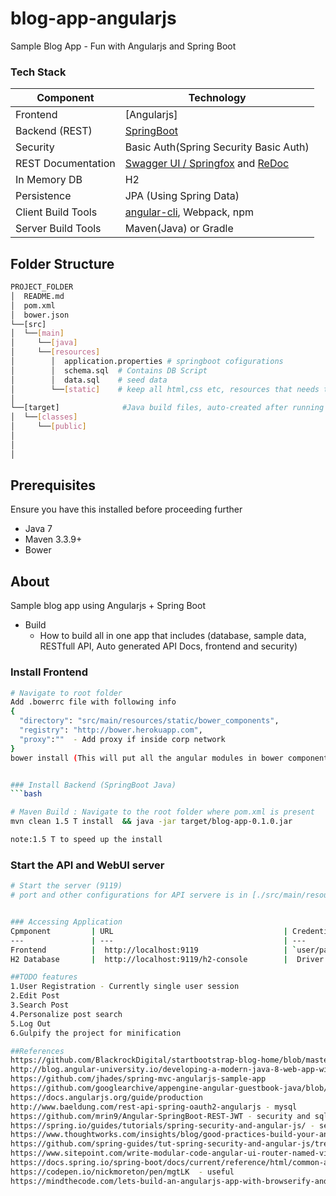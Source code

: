 # blog-app-angularjs
Sample Blog App - Fun with Angularjs and Spring Boot

### Tech Stack
Component         | Technology
---               | ---
Frontend          | [Angularjs]
Backend (REST)    | [SpringBoot](Java)
Security          | Basic Auth(Spring Security Basic Auth)
REST Documentation| [Swagger UI / Springfox](https://github.com/springfox/springfox) and [ReDoc](https://github.com/Rebilly/ReDoc)
In Memory DB      | H2 
Persistence       | JPA (Using Spring Data)
Client Build Tools| [angular-cli](https://github.com/angular/angular-cli), Webpack, npm
Server Build Tools| Maven(Java) or Gradle

## Folder Structure
```bash
PROJECT_FOLDER
│  README.md
│  pom.xml           
│  bower.json
└──[src]      
│  └──[main]      
│     └──[java]      
│     └──[resources]
│        │  application.properties # springboot cofigurations
│        │  schema.sql  # Contains DB Script         
│        │  data.sql    # seed data
│        └──[static]    # keep all html,css etc, resources that needs to be exposed to user without security
│
└──[target]              #Java build files, auto-created after running java build: mvn install
│  └──[classes]
│     └──[public]
│            
│                       
│
```

## Prerequisites
Ensure you have this installed before proceeding further
- Java 7
- Maven 3.3.9+ 
- Bower  

## About
Sample blog app using Angularjs + Spring Boot

* Build
  * How to build all in one app that includes (database, sample data, RESTfull API, Auto generated API Docs, frontend and security)


### Install Frontend
```bash
# Navigate to root folder
Add .bowerrc file with following info
{
  "directory": "src/main/resources/static/bower_components",
  "registry": "http://bower.herokuapp.com",
  "proxy":""  - Add proxy if inside corp network
}
bower install (This will put all the angular modules in bower components)


### Install Backend (SpringBoot Java)
```bash

# Maven Build : Navigate to the root folder where pom.xml is present 
mvn clean 1.5 T install  && java -jar target/blog-app-0.1.0.jar

note:1.5 T to speed up the install
```

### Start the API and WebUI server
```bash
# Start the server (9119)
# port and other configurations for API servere is in [./src/main/resources/application.properties](/src/main/resources/application.properties) file


### Accessing Application
Cpmponent         | URL                                      | Credentials
---               | ---                                      | ---
Frontend          |  http://localhost:9119                   | `user/password`
H2 Database       |  http://localhost:9119/h2-console        |  Driver:`org.h2.Driver` <br/> JDBC URL:`jdbc:h2:mem:demo` <br/> User Name:`sa`

##TODO features
1.User Registration - Currently single user session 
2.Edit Post
3.Search Post
4.Personalize post search
5.Log Out
6.Gulpify the project for minification

##References
https://github.com/BlackrockDigital/startbootstrap-blog-home/blob/master/index.html - Web template
http://blog.angular-university.io/developing-a-modern-java-8-web-app-with-spring-mvc-and-angularjs/
https://github.com/jhades/spring-mvc-angularjs-sample-app
https://github.com/googlearchive/appengine-angular-guestbook-java/blob/master/src/main/java/com/google/appengine/samples/angularjs_guestbook/rest/GsonMessageBodyHandler.java
https://docs.angularjs.org/guide/production
http://www.baeldung.com/rest-api-spring-oauth2-angularjs - mysql
https://github.com/mrin9/Angular-SpringBoot-REST-JWT - security and sql scripts during start up
https://spring.io/guides/tutorials/spring-security-and-angular-js/ - security
https://www.thoughtworks.com/insights/blog/good-practices-build-your-angularjs-application - angular best practices
https://github.com/spring-guides/tut-spring-security-and-angular-js/tree/master/single - authentication
https://www.sitepoint.com/write-modular-code-angular-ui-router-named-views/ — layout
https://docs.spring.io/spring-boot/docs/current/reference/html/common-application-properties.html - spring config
https://codepen.io/nickmoreton/pen/mgtLK  - useful
https://mindthecode.com/lets-build-an-angularjs-app-with-browserify-and-gulp/ — build gulp
